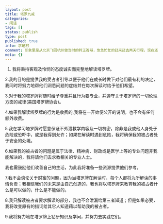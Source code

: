 ```yaml
---
layout: post
title: 塔罗九戒
categories:
- 闲话
tags: []
status: publish
type: post
published: true
info: 求是村
comment: 印象里是从北京飞回杭州做当时的转正答辩，急急忙忙的赶来赶去两天行程，现在还比较好奇公司为什么对于转正答辩如此严肃——对，即使到现在还是有点想不通。
meta: {}
---
```


1. 我将秉持客观及怜悯的态度诚实而完整地解读塔罗牌。

2.我的目的是提供我的受占者引导以便于他们在成长时做下对他们最有利的决定，我同时将努力地帮他们洞悉问题的症结并在每次解读时给予他们希望。

3.对于我的塔罗牌将随时给予尊重并且行为要专业，并遵守关于塔罗牌的一切伦理方面的戒律(美国塔罗牌协会)。

4.如果我解读塔罗牌的行为是收费的,我将在一开始便公开的说明，也不会有任何额外收费。

5.我在学习塔罗牌时愿意保证不外泄教学内容及一切机密，除非是我或他人身处于危险或恐吓中，或是我得到允许；如果在解读时遇到危险，我将确保我的被占者处于安全的处境。

6.如果我的被占者的问题是属于法律、精神病、财政或是医学上等的专业问题非我能解决的，我将请他们去求教相关的专业人士。

我也需鼓励他们改善自己的生活，为此我将准备一些资源提供他们参考。

7.我不会谈论关于财富的问题，因为当塔罗牌在解读时，每个人都将为所解读的事情负责；我相信我们的未来是由自己创造的，我也将以塔罗牌来教育我的被占者什么是可以做的，什么是不能做的。

8.我只解读被占者要求解读的部分，我也不会泄漏给第三者知道；但是如果必要，我将改变原有的措词给其它人知道藉以帮助我的被占者。

9.我将努力地在塔罗牌上钻研知识及学问，并努力去实践它们。


